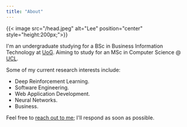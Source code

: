 ```yaml
---
title: "About"
---
```


 {{< image src="/head.jpeg" alt="Lee" position="center" style="height:200px;">}}


I'm an undergraduate studying for a BSc in Business Information Technology at [UoG](https://gre.ac.uk). Aiming to study for an MSc in Computer Science @ [UCL](http://www.ucl.ac.uk/).

Some of my current research interests include: 

- Deep Reinforcement Learning.
- Software Engineering.
- Web Application Development.
- Neural Networks.
- Business.

Feel free to [reach out to me][1]; I'll respond as soon as possible.

[1]:	mailto:hello@leewallace.me
